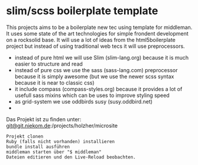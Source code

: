 # slim/scss boilerplate template
This projects aims to be a boilerplate new tec using template for middleman.
It uses some state of the art technologies for simple frondent development on a rocksolid base.
It will use a lot of ideas from the html5boilerplate project but instead of using traditional web tecs it will use preprocessors.

  * instead of pure html we will use Slim (slim-lang.org) because it is much easier to structure and read
  * instead of pure css we use the sass (sass-lang.com) preprocessor because it is simply awesome (but we use the newer scss syntax because it is near to classic css)
  * it include compass (compass-styles.org) because it provides a lot of usefull sass mixins which can be uses to improve styling speed
  * as grid-system we use oddbirds susy (susy.oddbird.net)
  *

Das Projekt ist zu finden unter:
git@git.niekom.de:/projects/holzher/microsite


    Projekt clonen
    Ruby (falls nicht vorhanden) installieren
    bundle install ausführen
    middleman starten über "$ middleman"
    Dateien editieren und den Live-Reload beobachten.

